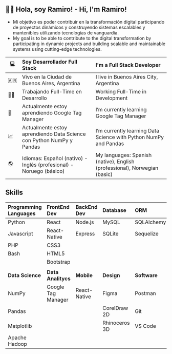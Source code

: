 ## :man_beard: Hola, soy Ramiro! - Hi, I'm Ramiro!
- Mi objetivo es poder contribuir en la transformación digital participando de
proyectos dinámicos y construyendo sistemas escalables y mantenibles
utilizando tecnologías de vanguardia.
- My goal is to be able to contribute to the digital transformation by participating in dynamic projects and building scalable and maintainable systems using cutting-edge technologies.

|:computer:|Soy Desarrollador Full Stack|I'm a Full Stack Developer|
|---|:---|:---|
|:argentina:|Vivo en la Ciudad de Buenos Aires, Argentina|I live in Buenos Aires City, Argentina|
|:man_technologist:|Trabajando Full-Time en Desarrollo|Working Full-Time in Development|
|:open_book:|Actualmente estoy aprendiendo Google Tag Manager|I’m currently learning Google Tag Manager|
|:chart_with_upwards_trend:|Actualmente estoy aprendiendo Data Science con Python NumPy y Pandas|I’m currently learning Data Science with Python NumPy and Pandas|
|:earth_americas:|Idiomas: Español (nativo) - Inglés (profesional) - Noruego (básico)|My languages: Spanish (native), English (professional), Norwegian (basic)|

## Skills

|Programming Languages|FrontEnd Dev|BackEnd Dev|Database|ORM|DevOps|Framework|
|:---|:---|:---|:---|:---|:---|:---|
|Python|React|Node.js|MySQL|SQLAlchemy|Docker|Django|
|Javascript|React-Native|Express|SQLite|Sequelize|Bash|Flask|
|PHP|CSS3|||||Express|Rhinoceros|Trello|
|Bash|HTML5|||||Symfony||VS Code|
||Bootstrap||||||||
||||||||
|**Data Science**|**Data Analitycs**|**Mobile**|**Design**|**Software**|
|NumPy|Google Tag Manager|React-Native|Figma|Postman|||||
|Pandas|||CorelDraw 2D|Git|||||
|Matplotlib|||Rhinoceros 3D|VS Code|||||
|Apache Hadoop|||||||||







